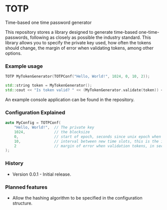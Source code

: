 # TOTP
Time-based one time password generator

This repository stores a library designed to generate time-based one-time-passwords, following as closely as possible the industry standard. This library allows you to specify the private key used, how often the tokens should change, the margin of error when validating tokens, among other options.

### Example usage

```cpp
TOTP MyTokenGenerator(TOTPConf("Hello, World!", 1024, 0, 10, 2));

std::string token = MyTokenGenerator();
std::cout << "Is token valid? " << (MyTokenGenerator.validate(token)) << std::endl;
```

An example console application can be found in the repository.

### Configuration Explained

```cpp
auto MyConfig = TOTPConf(
    "Hello, World!",  // The private key
    1024,             // the blocksize
    0,                // start of epoch, seconds since unix epoch when first time slot starts
    10,               // interval between new time slots, this is the interval between new tokens
    2                 // margin of error when validation tokens, in seconds.
);
```

### History

* Version 0.0.1 - Initial release.

### Planned features

* Allow the hashing algorithm to be specified in the configuration structure.
